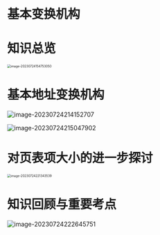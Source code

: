 # 基本变换机构



# 知识总览

<img src="https://cvp.oss-cn-shanghai.aliyuncs.com/picgo/202307241547129.png" alt="image-20230724154753050" style="zoom:50%;" />



# 基本地址变换机构

![image-20230724214152707](https://cvp.oss-cn-shanghai.aliyuncs.com/picgo/202307242141953.png)

![image-20230724215047902](https://cvp.oss-cn-shanghai.aliyuncs.com/picgo/202307242150031.png)



# 对页表项大小的进一步探讨

<img src="https://cvp.oss-cn-shanghai.aliyuncs.com/picgo/202307242213722.png" alt="image-20230724221343539" style="zoom:50%;" />

# 知识回顾与重要考点

![image-20230724222645751](https://cvp.oss-cn-shanghai.aliyuncs.com/picgo/202307242226888.png)
